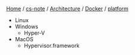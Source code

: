 [Home](https://mengxianbin.github.io) /
[cs-note](https://mengxianbin.github.io/cs-note/content) /
[Architecture](https://mengxianbin.github.io/cs-note/content/Architecture) /
[Docker](https://mengxianbin.github.io/cs-note/content/Architecture/Docker) /
[platform](https://mengxianbin.github.io/cs-note/content/Architecture/Docker/platform)

* Linux
* Windows
    * Hyper-V
* MacOS
    * Hypervisor.framework
